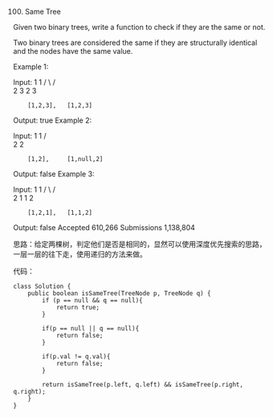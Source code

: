 100. Same Tree


Given two binary trees, write a function to check if they are the same or not.

Two binary trees are considered the same if they are structurally identical and the nodes have the same value.

Example 1:

Input:     1         1
          / \       / \
         2   3     2   3

        [1,2,3],   [1,2,3]

Output: true
Example 2:

Input:     1         1
          /           \
         2             2

        [1,2],     [1,null,2]

Output: false
Example 3:

Input:     1         1
          / \       / \
         2   1     1   2

        [1,2,1],   [1,1,2]

Output: false
Accepted
610,266
Submissions
1,138,804



思路：给定两棵树，判定他们是否是相同的，显然可以使用深度优先搜索的思路，一层一层的往下走，使用递归的方法来做。

代码：
```
class Solution {
    public boolean isSameTree(TreeNode p, TreeNode q) {
        if (p == null && q == null){
            return true;
        }
        
        if(p == null || q == null){
            return false;
        }
        
        if(p.val != q.val){
            return false;
        }
        
        return isSameTree(p.left, q.left) && isSameTree(p.right, q.right);
    }
}
```